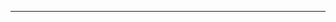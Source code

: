 <!--
CO_OP_TRANSLATOR_METADATA:
{
  "original_hash": "661bbc8e2592ebbb96aa84b1462f5755",
  "translation_date": "2025-08-28T20:17:32+00:00",
  "source_file": "03-CoreGenerativeAITechniques/README.md",
  "language_code": "it"
}
-->


---

